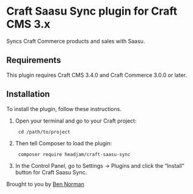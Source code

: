 # Craft Saasu Sync plugin for Craft CMS 3.x

Syncs Craft Commerce products and sales with Saasu.

## Requirements

This plugin requires Craft CMS 3.4.0 and Craft Commerce 3.0.0 or later.

## Installation

To install the plugin, follow these instructions.

1. Open your terminal and go to your Craft project:

        cd /path/to/project

2. Then tell Composer to load the plugin:

        composer require headjam/craft-saasu-sync

3. In the Control Panel, go to Settings → Plugins and click the “Install” button for Craft Saasu Sync.

Brought to you by [Ben Norman](https://www.headjam.com.au)